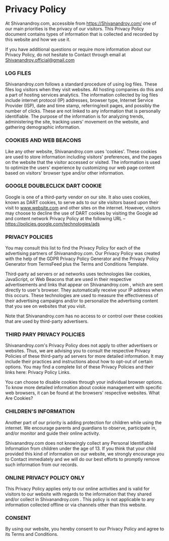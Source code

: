 # Privacy Policy

At Shivanandroy.com, accessible from https://Shivanandroy.com/ one of our main priorities is the privacy of our visitors. This Privacy Policy document contains types of information that is collected and recorded by this website and how we use it.

If you have additional questions or require more information about our Privacy Policy, do not hesitate to Contact through email at Shivanandroy.official@gmail.com

### LOG FILES
Shivanandroy.com follows a standard procedure of using log files. These files log visitors when they visit websites. All hosting companies do this and a part of hosting services analytics. The information collected by log files include internet protocol (IP) addresses, browser type, Internet Service Provider (ISP), date and time stamp, referring/exit pages, and possibly the number of clicks. These are not linked to any information that is personally identifiable. The purpose of the information is for analyzing trends, administering the site, tracking users' movement on the website, and gathering demographic information.

### COOKIES AND WEB BEACONS
Like any other website, Shivanandroy.com uses 'cookies'. These cookies are used to store information including visitors' preferences, and the pages on the website that the visitor accessed or visited. The information is used to optimize the users' experience by customizing our web page content based on visitors' browser type and/or other information.

### GOOGLE DOUBLECLICK DART COOKIE
Google is one of a third-party vendor on our site. It also uses cookies, known as DART cookies, to serve ads to our site visitors based upon their visit to www.website.com and other sites on the internet. However, visitors may choose to decline the use of DART cookies by visiting the Google ad and content network Privacy Policy at the following URL – https://policies.google.com/technologies/ads

### PRIVACY POLICIES
You may consult this list to find the Privacy Policy for each of the advertising partners of Shivanandroy.com. Our Privacy Policy was created with the help of the GDPR Privacy Policy Generator and the Privacy Policy Generator from TermsFeed plus the Terms and Conditions Template.

Third-party ad servers or ad networks uses technologies like cookies, JavaScript, or Web Beacons that are used in their respective advertisements and links that appear on Shivanandroy.com , which are sent directly to user's browser. They automatically receive your IP address when this occurs. These technologies are used to measure the effectiveness of their advertising campaigns and/or to personalize the advertising content that you see on websites that you visit.

Note that Shivanandroy.com has no access to or control over these cookies that are used by third-party advertisers.

### THIRD PARY PRIVACY POLICIES
Shivanandroy.com's Privacy Policy does not apply to other advertisers or websites. Thus, we are advising you to consult the respective Privacy Policies of these third-party ad servers for more detailed information. It may include their practices and instructions about how to opt-out of certain options. You may find a complete list of these Privacy Policies and their links here: Privacy Policy Links.

You can choose to disable cookies through your individual browser options. To know more detailed information about cookie management with specific web browsers, it can be found at the browsers' respective websites. What Are Cookies?

### CHILDREN'S INFORMATION
Another part of our priority is adding protection for children while using the internet. We encourage parents and guardians to observe, participate in, and/or monitor and guide their online activity.

Shivanandroy.com does not knowingly collect any Personal Identifiable Information from children under the age of 13. If you think that your child provided this kind of information on our website, we strongly encourage you to Contact immediately and we will do our best efforts to promptly remove such information from our records.

### ONLINE PRIVACY POLICY ONLY
This Privacy Policy applies only to our online activities and is valid for visitors to our website with regards to the information that they shared and/or collect in Shivanandroy.com . This policy is not applicable to any information collected offline or via channels other than this website.

### CONSENT
By using our website, you hereby consent to our Privacy Policy and agree to its Terms and Conditions.
